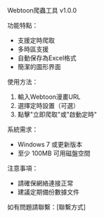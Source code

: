 Webtoon爬蟲工具 v1.0.0

功能特點：
- 支援定時爬取
- 多時區支援
- 自動保存為Excel格式
- 簡潔的圖形界面

使用方法：
1. 輸入Webtoon漫畫URL
2. 選擇定時設置（可選）
3. 點擊"立即爬取"或"啟動定時"

系統需求：
- Windows 7 或更新版本
- 至少 100MB 可用磁盤空間

注意事項：
- 請確保網絡連接正常
- 建議定期備份數據文件

如有問題請聯繫：[聯繫方式]
